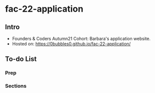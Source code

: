 # fac-22-application

## Intro

- Founders &amp; Coders Autumn21 Cohort: Barbara's application website.
- Hosted on: <https://0bubbles0.github.io/fac-22-application/>

## To-do List

### Prep

### Sections
